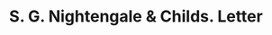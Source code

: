 ---
doi: 10.7916/D8NG62PT
date_other: '1895'
date_other_textual: '1895'
form: correspondence
genre:
- Letters (correspondence)
name:
- S. G. Nightengale & Childs
object_in_context_url: https://biggert.cul.columbia.edu/items/view/ave_biggert_00450
subject_hierarchical_geographic:
- Boston, Massachusetts, United States
subject_name:
- S. G. Nightengale & Childs
title: S. G. Nightengale & Childs. Letter
sort_title: S. G. Nightengale & Childs. Letter
call_number: ave_biggert_00450
coordinates:
- 42.35805555555556,-71.06361111111111
pid: ave_biggert_00450
identifiers: ave_biggert_00450
canvas_id: ldpd:395723
permalink: "/items/ave_biggert_00450/"
layout: iiif-image-page
---